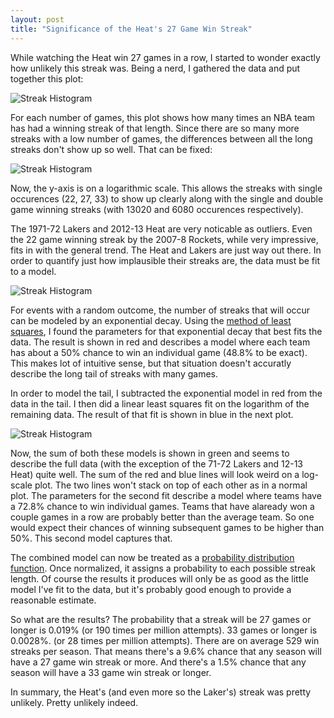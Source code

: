 ```yaml
---
layout: post
title: "Significance of the Heat's 27 Game Win Streak"
---
```


While watching the Heat win 27 games in a row, I started to wonder
exactly how unlikely this streak was. Being a nerd, I gathered the
data and put together this plot:

![Streak Histogram](http://dl.dropbox.com/u/7474408/histlin.png)

For each number of games, this plot shows how many times an NBA team
has had a winning streak of that length. Since there are so many more
streaks with a low number of games, the differences between all the
long streaks don't show up so well. That can be fixed:

![Streak Histogram](http://dl.dropbox.com/u/7474408/hist.png)

Now, the y-axis is on a logarithmic scale. This allows the streaks
with single occurences (22, 27, 33) to show up clearly along with the
single and double game winning streaks (with 13020 and 6080 occurences
respectively).

The 1971-72 Lakers and 2012-13 Heat are very noticable as
outliers. Even the 22 game winning streak by the 2007-8 Rockets, while
very impressive, fits in with the general trend. The Heat and Lakers
are just way out there. In order to quantify just how implausible
their streaks are, the data must be fit to a model.

![Streak Histogram](http://dl.dropbox.com/u/7474408/hist_expfit.png)

For events with a random outcome, the number of streaks that will
occur can be modeled by an exponential decay. Using the [method of
least squares](http://en.wikipedia.org/wiki/Least_squares), I found
the parameters for that exponential decay that best fits the data. The
result is shown in red and describes a model where each team has about
a 50% chance to win an individual game (48.8% to be exact). This makes
lot of intuitive sense, but that situation doesn't accuratly describe
the long tail of streaks with many games.

In order to model the tail, I subtracted the exponential model in red
from the data in the tail. I then did a linear least squares fit on
the logarithm of the remaining data. The result of that fit is shown
in blue in the next plot.

![Streak Histogram](http://dl.dropbox.com/u/7474408/hist_allfits.png)

Now, the sum of both these models is shown in green and seems to
describe the full data (with the exception of the 71-72 Lakers and
12-13 Heat) quite well. The sum of the red and blue lines will look
weird on a log-scale plot. The two lines won't stack on top of each
other as in a normal plot. The parameters for the second fit describe a
model where teams have a 72.8% chance to win individual games. Teams
that have alaready won a couple games in a row are probably better
than the average team. So one would expect their chances of winning
subsequent games to be higher than 50%. This second model captures
that.

The combined model can now be treated as a [probability distribution
function](http://en.wikipedia.org/wiki/Probability_distribution). Once
normalized, it assigns a probability to each possible streak
length. Of course the results it produces will only be as good as the
little model I've fit to the data, but it's probably good enough to
provide a reasonable estimate.

So what are the results? The probability that a streak will be 27
games or longer is 0.019% (or 190 times per million attempts). 33
games or longer is 0.0028%. (or 28 times per million attempts). There
are on average 529 win streaks per season. That means there's a 9.6%
chance that any season will have a 27 game win streak or more. And
there's a 1.5% chance that any season will have a 33 game win streak
or longer.

In summary, the Heat's (and even more so the Laker's) streak was
pretty unlikely. Pretty unlikely indeed.


